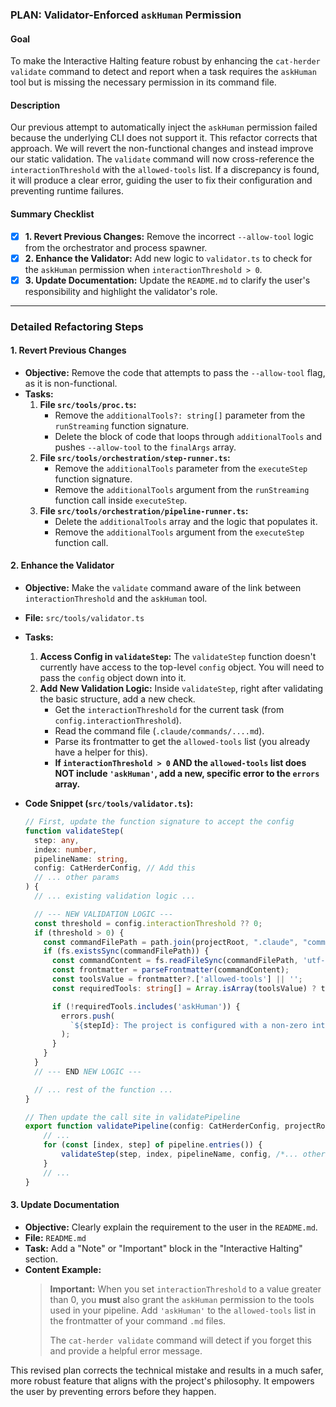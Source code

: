 

### **PLAN: Validator-Enforced `askHuman` Permission**

#### **Goal**

To make the Interactive Halting feature robust by enhancing the `cat-herder validate` command to detect and report when a task requires the `askHuman` tool but is missing the necessary permission in its command file.

#### **Description**

Our previous attempt to automatically inject the `askHuman` permission failed because the underlying CLI does not support it. This refactor corrects that approach. We will revert the non-functional changes and instead improve our static validation. The `validate` command will now cross-reference the `interactionThreshold` with the `allowed-tools` list. If a discrepancy is found, it will produce a clear error, guiding the user to fix their configuration and preventing runtime failures.

#### **Summary Checklist**

-   [x] **1. Revert Previous Changes:** Remove the incorrect `--allow-tool` logic from the orchestrator and process spawner.
-   [x] **2. Enhance the Validator:** Add new logic to `validator.ts` to check for the `askHuman` permission when `interactionThreshold > 0`.
-   [x] **3. Update Documentation:** Update the `README.md` to clarify the user's responsibility and highlight the validator's role.

---

### **Detailed Refactoring Steps**

#### 1. Revert Previous Changes

*   **Objective:** Remove the code that attempts to pass the `--allow-tool` flag, as it is non-functional.
*   **Tasks:**
    1.  **File `src/tools/proc.ts`:**
        *   Remove the `additionalTools?: string[]` parameter from the `runStreaming` function signature.
        *   Delete the block of code that loops through `additionalTools` and pushes `--allow-tool` to the `finalArgs` array.
    2.  **File `src/tools/orchestration/step-runner.ts`:**
        *   Remove the `additionalTools` parameter from the `executeStep` function signature.
        *   Remove the `additionalTools` argument from the `runStreaming` function call inside `executeStep`.
    3.  **File `src/tools/orchestration/pipeline-runner.ts`:**
        *   Delete the `additionalTools` array and the logic that populates it.
        *   Remove the `additionalTools` argument from the `executeStep` function call.

#### 2. Enhance the Validator

*   **Objective:** Make the `validate` command aware of the link between `interactionThreshold` and the `askHuman` tool.
*   **File:** `src/tools/validator.ts`
*   **Tasks:**
    1.  **Access Config in `validateStep`:** The `validateStep` function doesn't currently have access to the top-level `config` object. You will need to pass the `config` object down into it.
    2.  **Add New Validation Logic:** Inside `validateStep`, right after validating the basic structure, add a new check.
        *   Get the `interactionThreshold` for the current task (from `config.interactionThreshold`).
        *   Read the command file (`.claude/commands/....md`).
        *   Parse its frontmatter to get the `allowed-tools` list (you already have a helper for this).
        *   **If `interactionThreshold > 0` AND the `allowed-tools` list does NOT include `'askHuman'`, add a new, specific error to the `errors` array.**

*   **Code Snippet (`src/tools/validator.ts`):**

    ```typescript
    // First, update the function signature to accept the config
    function validateStep(
      step: any, 
      index: number, 
      pipelineName: string,
      config: CatHerderConfig, // Add this
      // ... other params
    ) {
      // ... existing validation logic ...

      // --- NEW VALIDATION LOGIC ---
      const threshold = config.interactionThreshold ?? 0;
      if (threshold > 0) {
        const commandFilePath = path.join(projectRoot, ".claude", "commands", `${step.command}.md`);
        if (fs.existsSync(commandFilePath)) {
          const commandContent = fs.readFileSync(commandFilePath, 'utf-8');
          const frontmatter = parseFrontmatter(commandContent);
          const toolsValue = frontmatter?.['allowed-tools'] || '';
          const requiredTools: string[] = Array.isArray(toolsValue) ? toolsValue : toolsValue.split(',').map(t => t.trim());

          if (!requiredTools.includes('askHuman')) {
            errors.push(
              `${stepId}: The project is configured with a non-zero interactionThreshold, but this step's command file ('${step.command}.md') is missing the 'askHuman' permission in its 'allowed-tools' list.`
            );
          }
        }
      }
      // --- END NEW LOGIC ---

      // ... rest of the function ...
    }

    // Then update the call site in validatePipeline
    export function validatePipeline(config: CatHerderConfig, projectRoot: string): ValidationResult {
        // ...
        for (const [index, step] of pipeline.entries()) {
            validateStep(step, index, pipelineName, config, /*... other args*/); // Pass config in
        }
        // ...
    }
    ```

#### 3. Update Documentation

*   **Objective:** Clearly explain the requirement to the user in the `README.md`.
*   **File:** `README.md`
*   **Task:** Add a "Note" or "Important" block in the "Interactive Halting" section.
*   **Content Example:**
    > **Important:** When you set `interactionThreshold` to a value greater than 0, you **must** also grant the `askHuman` permission to the tools used in your pipeline. Add `'askHuman'` to the `allowed-tools` list in the frontmatter of your command `.md` files.
    >
    > The `cat-herder validate` command will detect if you forget this and provide a helpful error message.

This revised plan corrects the technical mistake and results in a much safer, more robust feature that aligns with the project's philosophy. It empowers the user by preventing errors before they happen.